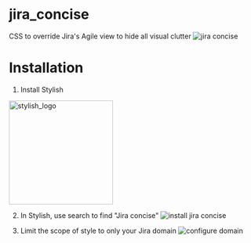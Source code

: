 # jira_concise
CSS to override Jira's Agile view to hide all visual clutter
![jira concise](https://cloud.githubusercontent.com/assets/5244286/17077652/3ccee890-50cf-11e6-8b5f-db21ed8152ce.png)

# Installation
1. Install Stylish
<img width="212" alt="stylish_logo" src="https://cloud.githubusercontent.com/assets/5244286/17077678/a26b47ec-50d0-11e6-8406-cea260d71548.png">

2. In Stylish, use search to find "Jira concise"
![install jira concise](https://cloud.githubusercontent.com/assets/5244286/17077654/4696c7d0-50cf-11e6-8b16-d171c017a4df.png)

3. Limit the scope of style to only your Jira domain
![configure domain](https://cloud.githubusercontent.com/assets/5244286/17077655/492fca78-50cf-11e6-9399-d89e12e9082d.png)
